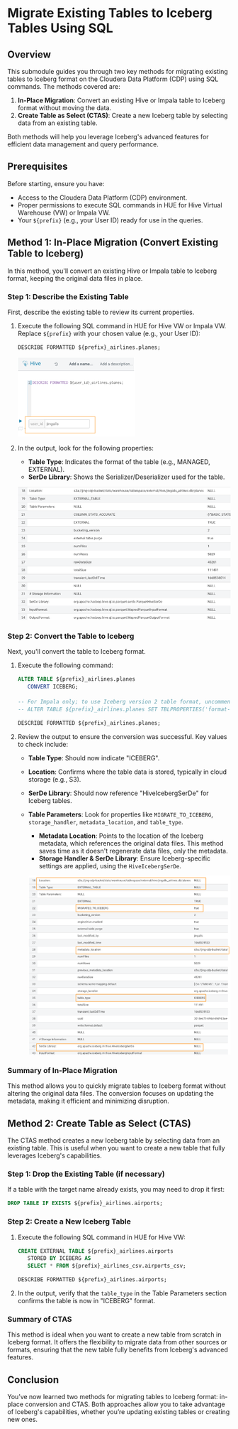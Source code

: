 # Migrate Existing Tables to Iceberg Tables Using SQL

## Overview

This submodule guides you through two key methods for migrating existing tables to Iceberg format on the Cloudera Data Platform (CDP) using SQL commands. The methods covered are:

1. **In-Place Migration**: Convert an existing Hive or Impala table to Iceberg format without moving the data.
2. **Create Table as Select (CTAS)**: Create a new Iceberg table by selecting data from an existing table.

Both methods will help you leverage Iceberg's advanced features for efficient data management and query performance.

## Prerequisites

Before starting, ensure you have:

- Access to the Cloudera Data Platform (CDP) environment.
- Proper permissions to execute SQL commands in HUE for Hive Virtual Warehouse (VW) or Impala VW.
- Your `${prefix}` (e.g., your User ID) ready for use in the queries.

## Method 1: In-Place Migration (Convert Existing Table to Iceberg)

In this method, you'll convert an existing Hive or Impala table to Iceberg format, keeping the original data files in place.

### Step 1: Describe the Existing Table

First, describe the existing table to review its current properties.

1. Execute the following SQL command in HUE for Hive VW or Impala VW. Replace `${prefix}` with your chosen value (e.g., your User ID):

   ``` sql
   DESCRIBE FORMATTED ${prefix}_airlines.planes;
   ```

   ![47.png](../../images/47.png)

2. In the output, look for the following properties:

   - **Table Type**: Indicates the format of the table (e.g., MANAGED, EXTERNAL).
   - **SerDe Library**: Shows the Serializer/Deserializer used for the table.

   ![48.png](../../images/48.png)

### Step 2: Convert the Table to Iceberg

Next, you'll convert the table to Iceberg format.

1. Execute the following command:

   ``` sql
   ALTER TABLE ${prefix}_airlines.planes
      CONVERT ICEBERG;

   -- For Impala only; to use Iceberg version 2 table format, uncomment & run the following
   -- ALTER TABLE ${prefix}_airlines.planes SET TBLPROPERTIES('format-version'='2');
   ```

   ``` sql
   DESCRIBE FORMATTED ${prefix}_airlines.planes;
   ```

2. Review the output to ensure the conversion was successful. Key values to check include:

   - **Table Type**: Should now indicate "ICEBERG".
   - **Location**: Confirms where the table data is stored, typically in cloud storage (e.g., S3).
   - **SerDe Library**: Should now reference "HiveIcebergSerDe" for Iceberg tables.
   - **Table Parameters**: Look for properties like `MIGRATE_TO_ICEBERG`, `storage_handler`, `metadata_location`, and `table_type`.

     - **Metadata Location**: Points to the location of the Iceberg metadata, which references the original data files. This method saves time as it doesn't regenerate data files, only the metadata.
     - **Storage Handler & SerDe Library**: Ensure Iceberg-specific settings are applied, using the `HiveIcebergSerDe`.

      ![49.png](../../images/49.png)

### Summary of In-Place Migration

This method allows you to quickly migrate tables to Iceberg format without altering the original data files. The conversion focuses on updating the metadata, making it efficient and minimizing disruption.

## Method 2: Create Table as Select (CTAS)

The CTAS method creates a new Iceberg table by selecting data from an existing table. This is useful when you want to create a new table that fully leverages Iceberg's capabilities.

### Step 1: Drop the Existing Table (if necessary)

If a table with the target name already exists, you may need to drop it first:

   ``` sql
   DROP TABLE IF EXISTS ${prefix}_airlines.airports;
   ```

### Step 2: Create a New Iceberg Table

1. Execute the following SQL command in HUE for Hive VW:

   ``` sql
   CREATE EXTERNAL TABLE ${prefix}_airlines.airports
      STORED BY ICEBERG AS
      SELECT * FROM ${prefix}_airlines_csv.airports_csv;
   ```

   ``` sql
   DESCRIBE FORMATTED ${prefix}_airlines.airports;
   ```

2. In the output, verify that the `table_type` in the Table Parameters section confirms the table is now in "ICEBERG" format.

### Summary of CTAS

This method is ideal when you want to create a new table from scratch in Iceberg format. It offers the flexibility to migrate data from other sources or formats, ensuring that the new table fully benefits from Iceberg's advanced features.

## Conclusion

You’ve now learned two methods for migrating tables to Iceberg format: in-place conversion and CTAS. Both approaches allow you to take advantage of Iceberg's capabilities, whether you’re updating existing tables or creating new ones.